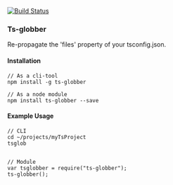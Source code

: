 [![Build Status](https://semaphoreci.com/api/v1/projects/f611cae6-6637-47ba-88ff-1a55a2292700/413283/badge.svg)](https://semaphoreci.com/seikho/ts-globber)

### Ts-globber
Re-propagate the 'files' property of your tsconfig.json.

#### Installation
```
// As a cli-tool
npm install -g ts-globber

// As a node module
npm install ts-globber --save
```

#### Example Usage
```
// CLI
cd ~/projects/myTsProject
tsglob


// Module
var tsglobber = require("ts-globber");
ts-globber();
```